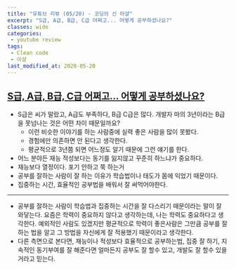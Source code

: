 ```yaml
---
title: "유튜브 리뷰 (05/20) - 코딩의 신 아샬"
excerpt: "S급, A급, B급, C급 어쩌고... 어떻게 공부하셨나요?"
classes: wide
categories:
 - youtube review
tags:
 - Clean code
 - 아샬
last_modified_at: 2020-05-20
---
```




## [S급, A급, B급, C급 어쩌고... 어떻게 공부하셨나요?](https://youtu.be/WAtT_kjmTmU)

* S급은 씨가 말랐고, A급도 부족하다, B급 C급은 많다. 개발자 마의 3년이라는 B급을 못넘나는 것은 어떤 차이 때문일까요?
  * 이런 비슷한 이야기를 하는 사람중에 실력 좋은 사람을 많이 못봤다.
  * 경험에만 의존하면 안 된다고 생각한다.
  * 평균적으로 3년쯤 되면 어느정도 알기 때문에 그런 얘기를 한다.
* 어느 분야든 재능 적성보다는 동기를 잃지않고 꾸준히 하느냐가 중요하다.
* 재능보다 열정이다. 포기 안하고 쭉 하는거
* 공부를 잘하는 사람이 잘 하는 이유가 학습법이나 태도가 몸에 익었기 때문이다.
* 집중하는 시간, 효율적인 공부법을 배워서 잘 써먹어야한다.

---

* 공부를 잘하는 사람이 학습법과 집중하는 시간을 잘 다스리기 때문이라는 말이 잘 와닿는다. 요즘은 학력이 중요하지 않다고 생각하는데, 나는 학력도 중요하다고 생각한다. 예외적인 사람도 있겠지만 평균적으로 학력이 좋은사람은 그만큼 공부를 잘 하는 법을 알고 그 방법을 자신에게 잘 적용했기 때문이라고 생각한다.
* 다른 측면으로 본다면, 재능이나 적성보다 효율적으로 공부하는법, 집중 잘 하기, 지속적인 동기부여를 잘 해준다면 얼마든지 공부도 잘 할수 있고, 개발도 잘 할수 있을거라고 믿는다.